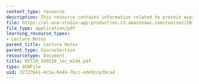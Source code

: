 ```yaml
---
content_type: resource
description: This resource contains information related to protein expression.
file: https://ol-ocw-studio-app-production.s3.amazonaws.com/courses/20-109-laboratory-fundamentals-in-biological-engineering-spring-2010/327239414c5a6e4976ccede9cce3bca4_MIT20_109S10_lec_m2d4.pdf
file_type: application/pdf
learning_resource_types:
- Lecture Notes
parent_title: Lecture Notes
parent_type: CourseSection
resourcetype: Document
title: MIT20_109S10_lec_m2d4.pdf
type: OCWFile
uid: 32723941-4c5a-6e49-76cc-ede9cce3bca4
---
```

